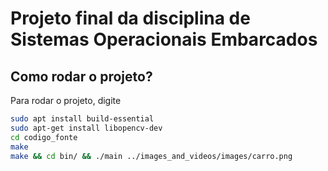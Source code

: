# Projeto final da disciplina de Sistemas Operacionais Embarcados

## Como rodar o projeto?

Para rodar o projeto, digite 
```bash
sudo apt install build-essential
sudo apt-get install libopencv-dev
cd codigo_fonte
make 
make && cd bin/ && ./main ../images_and_videos/images/carro.png
```
